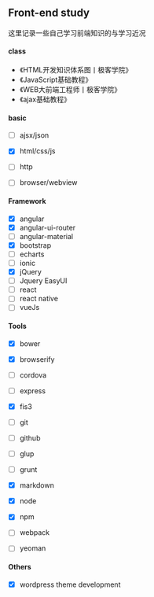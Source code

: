 ## Front-end study
  这里记录一些自己学习前端知识的与学习近况

#### class
* 《HTML开发知识体系图丨极客学院》
* 《JavaScript基础教程》
* 《WEB大前端工程师丨极客学院》
* 《ajax基础教程》

#### basic

- [ ] ajsx/json 
- [x] html/css/js
- [ ] http
- [ ] browser/webview


#### Framework
- [x] angular
- [x] angular-ui-router
- [ ] angular-material
- [x] bootstrap
- [ ] echarts
- [ ] ionic
- [x] jQuery
- [ ] Jquery EasyUI
- [ ] react
- [ ] react native
- [ ] vueJs

#### Tools
 
- [x] bower
- [x] browserify
- [ ] cordova  
- [ ] express
- [x] fis3  
- [ ] git
- [ ] github
- [ ] glup
- [ ] grunt 
- [x] markdown
- [x] node 
- [x] npm
- [ ] webpack
- [ ] yeoman   


#### Others

- [x] wordpress theme development
 
 
